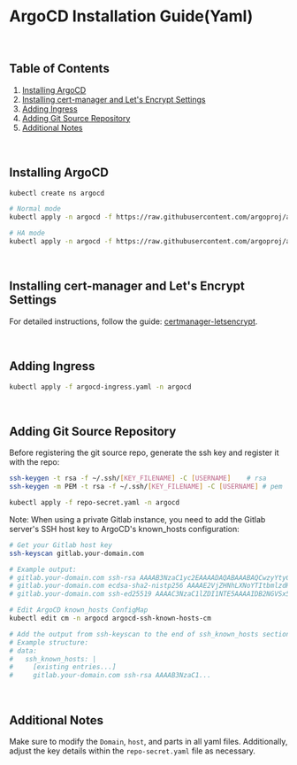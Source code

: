 # ArgoCD Installation Guide(Yaml)

<br/>

## Table of Contents
1. [Installing ArgoCD](#installing-argocd)
2. [Installing cert-manager and Let's Encrypt Settings](#installing-cert-manager-and-lets-encrypt-settings)
3. [Adding Ingress](#adding-ingress)
4. [Adding Git Source Repository](#adding-git-source-repository)
5. [Additional Notes](#additional-notes)

<br/>

## Installing ArgoCD
```bash
kubectl create ns argocd

# Normal mode
kubectl apply -n argocd -f https://raw.githubusercontent.com/argoproj/argo-cd/stable/manifests/install.yaml

# HA mode
kubectl apply -n argocd -f https://raw.githubusercontent.com/argoproj/argo-cd/stable/manifests/ha/install.yaml
```

<br/>

## Installing cert-manager and Let's Encrypt Settings
For detailed instructions, follow the guide: [certmanager-letsencrypt](https://github.com/somaz94/certmanager-letsencrypt).

<br/>

## Adding Ingress
```bash
kubectl apply -f argocd-ingress.yaml -n argocd
```

<br/>

## Adding Git Source Repository
Before registering the git source repo, generate the ssh key and register it with the repo:

```bash
ssh-keygen -t rsa -f ~/.ssh/[KEY_FILENAME] -C [USERNAME] 	# rsa
ssh-keygen -m PEM -t rsa -f ~/.ssh/[KEY_FILENAME] -C [USERNAME]	# pem

kubectl apply -f repo-secret.yaml -n argocd
```

Note: When using a private Gitlab instance, you need to add the Gitlab server's SSH host key to ArgoCD's known_hosts configuration:
```bash
# Get your Gitlab host key
ssh-keyscan gitlab.your-domain.com

# Example output:
# gitlab.your-domain.com ssh-rsa AAAAB3NzaC1yc2EAAAADAQABAAABAQCwzyYtyGeO...
# gitlab.your-domain.com ecdsa-sha2-nistp256 AAAAE2VjZHNhLXNoYTItbmlzdHA...
# gitlab.your-domain.com ssh-ed25519 AAAAC3NzaC1lZDI1NTE5AAAAIDB2NGVSx5...

# Edit ArgoCD known_hosts ConfigMap
kubectl edit cm -n argocd argocd-ssh-known-hosts-cm

# Add the output from ssh-keyscan to the end of ssh_known_hosts section in the ConfigMap
# Example structure:
# data:
#   ssh_known_hosts: |
#     [existing entries...]
#     gitlab.your-domain.com ssh-rsa AAAAB3NzaC1...
```

<br/>

## Additional Notes
Make sure to modify the `Domain`, `host`, and parts in all yaml files. Additionally, adjust the key details within the `repo-secret.yaml` file as necessary.
